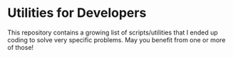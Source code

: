 # Utilities for Developers

This repository contains a growing list of scripts/utilities that I ended up coding to solve very specific problems. May you benefit from one or more of those!
